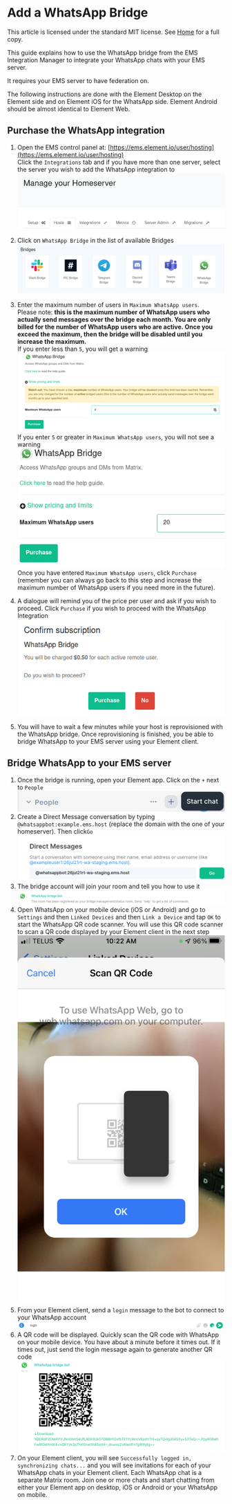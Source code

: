 # Add a WhatsApp Bridge

This article is licensed under the standard MIT license. See [Home](index.md) for a full copy.

This guide explains how to use the WhatsApp bridge from the EMS Integration Manager to integrate your WhatsApp chats with your EMS server.

It requires your EMS server to have federation on.

The following instructions are done with the  Element Desktop on the Element side and on Element iOS for the WhatsApp side. Element Android should be almost identical to Element Web.

## Purchase  the WhatsApp integration
1. Open the EMS control panel at: [https://ems.element.io/user/hosting](https://ems.element.io/user/hosting)  
Click the `Integrations` tab  and if you have more than one server, select the server you wish to add the WhatsApp integration to
![](images/click-integration-tab-ems-user-hosting.png)  

1. Click on `WhatsApp Bridge` in the list of available Bridges
![](images/wa-matrix-choose-bridge.png)  

1. Enter the maximum number of users in `Maximum WhatsApp users`.  
Please note:  **this is the maximum number of WhatsApp users who actually send messages over the bridge each month. You are only billed for the number of WhatsApp users who are active. Once you exceed the maximum, then the bridge will be disabled until you increase the maximum.**  
If you enter less than `5`, you will get a warning  
![](images/wa-low-rmau-warning.png)  
If you enter `5` or greater in `Maximum WhatsApp users`, you will not see a warning  
![](images/wa-enter-number-users-click-purchase.png)  
Once you have entered `Maximum WhatsApp users`, click `Purchase` (remember you can always go back to this step and increase the maximum number of WhatsApp users if you need more in the future).

1. A dialogue will remind you of the price per user and ask if you wish to proceed. Click `Purchase` if you wish to proceed with the WhatsApp Integration  
![](images/wa-confirm-subscription-click-purchase.png)  

1. You will have to wait a few minutes while your host is reprovisioned with the WhatsApp bridge. 
Once reprovisioning is finished, you be able to bridge WhatsApp to your EMS server using your Element client.

## Bridge WhatsApp to your EMS server

1. Once the bridge is running, open your Element app. Click on the `+` next to `People`   
![](images/start-chat.png)  
1.  Create a Direct Message conversation by typing `@whatsappbot:example.ems.host` (replace the domain with the one of your homeserver). Then click`Go` 
![](images/dm-wa-bot.png)  
1. The bridge account will join your room and tell you how to use it
![](images/wabridge-bot-joins-room.png)  
1. Open WhatsApp on your mobile device (iOS or Android) and go to `Settings` and then `Linked Devices` and then `Link a Device` and tap `OK` to start the WhatsApp QR code scanner. You will use this QR code scanner to scan a QR code displayed by your Element client in the next step  
![](images/wabridge-whatsapp-ios-qrcode.png)
1. From your Element client, send a `login` message to the bot to connect to your WhatsApp account  
![](images/wabridge-send-login-message.png)
1. A QR code will be displayed. Quickly scan the QR code with WhatsApp on your mobile device. You have about a minute before it times out. If it times out, just send the login message again to generate another QR code  
![](images/wabridge-qr-code-from-login-command.png)  
1. On your Element client, you will see `Successfully logged in, synchronizing chats...` and you will see invitations for each of your WhatsApp chats in your Element client. Each WhatsApp chat is a separate Matrix room. Join one or more chats and start chatting from either your Element app on desktop, iOS or Android or your WhatsApp on mobile.
